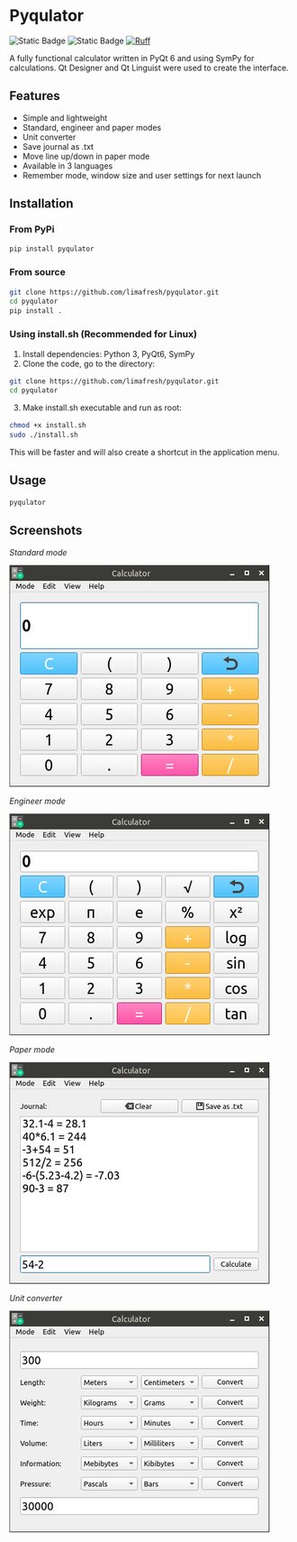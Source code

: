 # Pyqulator

![Static Badge](https://img.shields.io/badge/License-GNU_GPL_v3-blue)
![Static Badge](https://img.shields.io/badge/PyQt-6-green)
[![Ruff](https://img.shields.io/endpoint?url=https://raw.githubusercontent.com/astral-sh/ruff/main/assets/badge/v2.json)](https://github.com/astral-sh/ruff)

A fully functional calculator written in PyQt 6 and using SymPy for calculations. Qt Designer and Qt Linguist were used to create the interface.

## Features
+ Simple and lightweight
+ Standard, engineer and paper modes
+ Unit converter
+ Save journal as .txt
+ Move line up/down in paper mode
+ Available in 3 languages
+ Remember mode, window size and user settings for next launch

## Installation
### From PyPi
```bash
pip install pyqulator
```
### From source
```bash
git clone https://github.com/limafresh/pyqulator.git
cd pyqulator
pip install .
```
### Using install.sh (Recommended for Linux)
1. Install dependencies: Python 3, PyQt6, SymPy
2. Clone the code, go to the directory:
```bash
git clone https://github.com/limafresh/pyqulator.git
cd pyqulator
```
3. Make install.sh executable and run as root:
```bash
chmod +x install.sh
sudo ./install.sh
```
This will be faster and will also create a shortcut in the application menu.

## Usage
```bash
pyqulator
```

## Screenshots
*Standard mode*

![Screenshot](https://raw.githubusercontent.com/limafresh/pyqulator/main/screenshots/screenshot1.png)

*Engineer mode*

![Screenshot](https://raw.githubusercontent.com/limafresh/pyqulator/main/screenshots/screenshot2.png)

*Paper mode*

![Screenshot](https://raw.githubusercontent.com/limafresh/pyqulator/main/screenshots/screenshot3.png)

*Unit converter*

![Screenshot](https://raw.githubusercontent.com/limafresh/pyqulator/main/screenshots/screenshot4.png)
